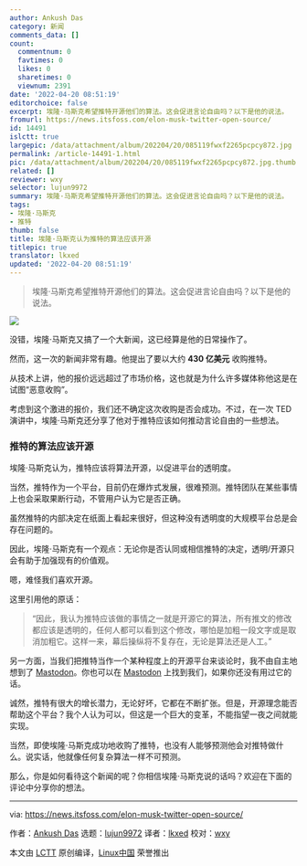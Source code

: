 ```yaml
---
author: Ankush Das
category: 新闻
comments_data: []
count:
  commentnum: 0
  favtimes: 0
  likes: 0
  sharetimes: 0
  viewnum: 2391
date: '2022-04-20 08:51:19'
editorchoice: false
excerpt: 埃隆·马斯克希望推特开源他们的算法。这会促进言论自由吗？以下是他的说法。
fromurl: https://news.itsfoss.com/elon-musk-twitter-open-source/
id: 14491
islctt: true
largepic: /data/attachment/album/202204/20/085119fwxf2265pcpcy872.jpg
permalink: /article-14491-1.html
pic: /data/attachment/album/202204/20/085119fwxf2265pcpcy872.jpg.thumb.jpg
related: []
reviewer: wxy
selector: lujun9972
summary: 埃隆·马斯克希望推特开源他们的算法。这会促进言论自由吗？以下是他的说法。
tags:
- 埃隆·马斯克
- 推特
thumb: false
title: 埃隆·马斯克认为推特的算法应该开源
titlepic: true
translator: lkxed
updated: '2022-04-20 08:51:19'
---
```



> 
> 埃隆·马斯克希望推特开源他们的算法。这会促进言论自由吗？以下是他的说法。
> 
> 
> 


![](/data/attachment/album/202204/20/085119fwxf2265pcpcy872.jpg)


没错，埃隆·马斯克又搞了一个大新闻，这已经算是他的日常操作了。


然而，这一次的新闻非常有趣。他提出了要以大约 **430 亿美元** 收购推特。


从技术上讲，他的报价远远超过了市场价格，这也就是为什么许多媒体称他这是在试图“恶意收购”。


考虑到这个激进的报价，我们还不确定这次收购是否会成功。不过，在一次 TED 演讲中，埃隆·马斯克还分享了他对于推特应该如何推动言论自由的一些想法。


### 推特的算法应该开源


埃隆·马斯克认为，推特应该将算法开源，以促进平台的透明度。


当然，推特作为一个平台，目前仍在爆炸式发展，很难预测。推特团队在某些事情上也会采取果断行动，不管用户认为它是否正确。


虽然推特的内部决定在纸面上看起来很好，但这种没有透明度的大规模平台总是会存在问题的。


因此，埃隆·马斯克有一个观点：无论你是否认同或相信推特的决定，透明/开源只会有助于加强现有的价值观。


嗯，难怪我们喜欢开源。


这里引用他的原话：



> 
> “因此，我认为推特应该做的事情之一就是开源它的算法，所有推文的修改都应该是透明的，任何人都可以看到这个修改，哪怕是加粗一段文字或是取消加粗它。这样一来，幕后操纵将不复存在，无论是算法还是人工。”
> 
> 
> 


另一方面，当我们把推特当作一个某种程度上的开源平台来谈论时，我不由自主地想到了 [Mastodon](https://joinmastodon.org/)。你也可以在 [Mastodon](https://mastodon.social/@itsfoss) 上找到我们，如果你还没有用过它的话。


诚然，推特有很大的增长潜力，无论好坏，它都在不断扩张。但是，开源理念能否帮助这个平台？我个人认为可以，但这是一个巨大的变革，不能指望一夜之间就能实现。


当然，即使埃隆·马斯克成功地收购了推特，也没有人能够预测他会对推特做什么。说实话，他就像任何复杂算法一样不可预测。


那么，你是如何看待这个新闻的呢？你相信埃隆·马斯克说的话吗？欢迎在下面的评论中分享你的想法。




---


via: <https://news.itsfoss.com/elon-musk-twitter-open-source/>


作者：[Ankush Das](https://news.itsfoss.com/author/ankush/) 选题：[lujun9972](https://github.com/lujun9972) 译者：[lkxed](https://github.com/lkxed) 校对：[wxy](https://github.com/wxy)


本文由 [LCTT](https://github.com/LCTT/TranslateProject) 原创编译，[Linux中国](https://linux.cn/) 荣誉推出